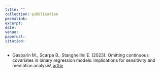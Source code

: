 ```yaml
---
title: ""
collection: pubblication
permalink:
excerpt:
date: 
venue:
paperurl:
citation:
---
```


- Gasparin M., Scarpa B., Stanghellini E. (2023). Omitting continuous covariates in binary regression models: implications for sensitivity and mediation analysis\\
[arXiv](https://arxiv.org/abs/2306.09969)
